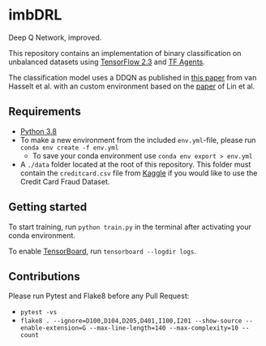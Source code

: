 # imbDRL

Deep Q Network, improved.

This repository contains an implementation of binary classification on unbalanced datasets using [TensorFlow 2.3](https://www.tensorflow.org/) and [TF Agents](https://www.tensorflow.org/agents).

The classification model uses a DDQN as published in [this paper](https://arxiv.org/abs/1509.06461) from van Hasselt et al. with an custom environment based on the [paper](https://arxiv.org/abs/1901.01379) of Lin et al.

## Requirements

* [Python 3.8](https://www.python.org/downloads/release/python-386/)
* To make a new environment from the included `env.yml`-file, please run ```conda env create -f env.yml```
  * To save your conda environment use ```conda env export > env.yml```
* A ```./data``` folder located at the root of this repository. This folder must contain the ```creditcard.csv``` file from [Kaggle](https://www.kaggle.com/mlg-ulb/creditcardfraud) if you would like to use the Credit Card Fraud Dataset.

## Getting started

To start training, run ```python train.py``` in the terminal after activating your conda environment.

To enable [TensorBoard](https://www.tensorflow.org/tensorboard), run ```tensorboard --logdir logs```.

## Contributions

Please run Pytest and Flake8 before any Pull Request:

* ```pytest -vs```
* ```flake8 . --ignore=D100,D104,D205,D401,I100,I201 --show-source --enable-extension=G --max-line-length=140 --max-complexity=10 --count```
